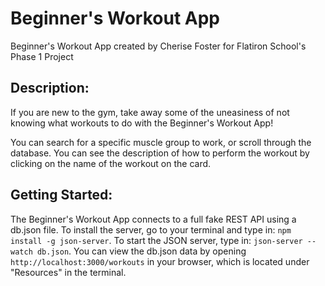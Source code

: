 <h1>Beginner's Workout App</h1>
Beginner's Workout App created by Cherise Foster for Flatiron School's Phase 1 Project

<h2>Description:</h2>
If you are new to the gym, take away some of the uneasiness of not knowing what workouts to do with the Beginner's Workout App!

You can search for a specific muscle group to work, or scroll through the database. You can see the description of how to perform the workout by clicking on the name of the workout on the card.

<h2>Getting Started:</h2>
The Beginner's Workout App connects to a full fake REST API using a db.json file. To install the server, go to your terminal and type in:
<code>npm install -g json-server</code>.
To start the JSON server, type in:
<code>json-server --watch db.json</code>.
You can view the db.json data by opening 
<code>http://localhost:3000/workouts</code> 
in your browser, which is located under "Resources" in the terminal.

